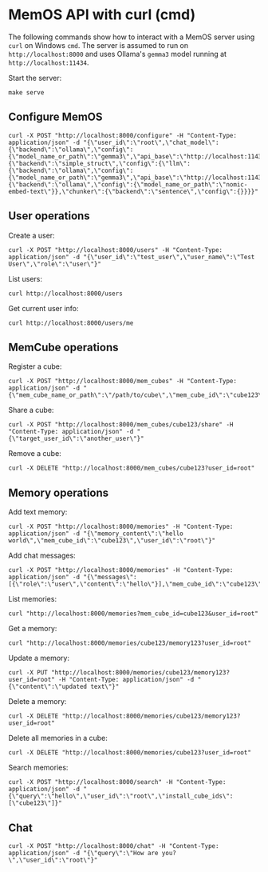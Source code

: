 # MemOS API with curl (cmd)

The following commands show how to interact with a MemOS server using `curl` on Windows `cmd`. The server is assumed to run on `http://localhost:8000` and uses Ollama's `gemma3` model running at `http://localhost:11434`.

Start the server:

```
make serve
```

## Configure MemOS

```
curl -X POST "http://localhost:8000/configure" -H "Content-Type: application/json" -d "{\"user_id\":\"root\",\"chat_model\":{\"backend\":\"ollama\",\"config\":{\"model_name_or_path\":\"gemma3\",\"api_base\":\"http://localhost:11434\"}},\"mem_reader\":{\"backend\":\"simple_struct\",\"config\":{\"llm\":{\"backend\":\"ollama\",\"config\":{\"model_name_or_path\":\"gemma3\",\"api_base\":\"http://localhost:11434\"}},\"embedder\":{\"backend\":\"ollama\",\"config\":{\"model_name_or_path\":\"nomic-embed-text\"}},\"chunker\":{\"backend\":\"sentence\",\"config\":{}}}}" 
```

## User operations

Create a user:
```
curl -X POST "http://localhost:8000/users" -H "Content-Type: application/json" -d "{\"user_id\":\"test_user\",\"user_name\":\"Test User\",\"role\":\"user\"}"
```

List users:
```
curl http://localhost:8000/users
```

Get current user info:
```
curl http://localhost:8000/users/me
```

## MemCube operations

Register a cube:
```
curl -X POST "http://localhost:8000/mem_cubes" -H "Content-Type: application/json" -d "{\"mem_cube_name_or_path\":\"/path/to/cube\",\"mem_cube_id\":\"cube123\",\"user_id\":\"root\"}"
```

Share a cube:
```
curl -X POST "http://localhost:8000/mem_cubes/cube123/share" -H "Content-Type: application/json" -d "{\"target_user_id\":\"another_user\"}"
```

Remove a cube:
```
curl -X DELETE "http://localhost:8000/mem_cubes/cube123?user_id=root"
```

## Memory operations

Add text memory:
```
curl -X POST "http://localhost:8000/memories" -H "Content-Type: application/json" -d "{\"memory_content\":\"hello world\",\"mem_cube_id\":\"cube123\",\"user_id\":\"root\"}"
```

Add chat messages:
```
curl -X POST "http://localhost:8000/memories" -H "Content-Type: application/json" -d "{\"messages\":[{\"role\":\"user\",\"content\":\"hello\"}],\"mem_cube_id\":\"cube123\",\"user_id\":\"root\"}"
```

List memories:
```
curl "http://localhost:8000/memories?mem_cube_id=cube123&user_id=root"
```

Get a memory:
```
curl "http://localhost:8000/memories/cube123/memory123?user_id=root"
```

Update a memory:
```
curl -X PUT "http://localhost:8000/memories/cube123/memory123?user_id=root" -H "Content-Type: application/json" -d "{\"content\":\"updated text\"}"
```

Delete a memory:
```
curl -X DELETE "http://localhost:8000/memories/cube123/memory123?user_id=root"
```

Delete all memories in a cube:
```
curl -X DELETE "http://localhost:8000/memories/cube123?user_id=root"
```

Search memories:
```
curl -X POST "http://localhost:8000/search" -H "Content-Type: application/json" -d "{\"query\":\"hello\",\"user_id\":\"root\",\"install_cube_ids\":[\"cube123\"]}"
```

## Chat

```
curl -X POST "http://localhost:8000/chat" -H "Content-Type: application/json" -d "{\"query\":\"How are you?\",\"user_id\":\"root\"}"
```

